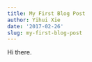 ```yaml
---
title: My First Blog Post
author: Yihui Xie
date: '2017-02-26'
slug: my-first-blog-post
---
```


Hi there.
